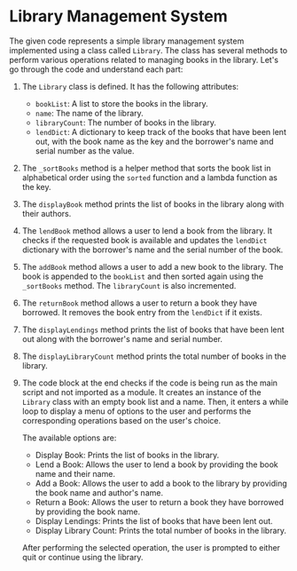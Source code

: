 # Library Management System

The given code represents a simple library management system implemented using a class called `Library`. The class has several methods to perform various operations related to managing books in the library. Let's go through the code and understand each part:

1. The `Library` class is defined. It has the following attributes:
   - `bookList`: A list to store the books in the library.
   - `name`: The name of the library.
   - `libraryCount`: The number of books in the library.
   - `lendDict`: A dictionary to keep track of the books that have been lent out, with the book name as the key and the borrower's name and serial number as the value.

2. The `_sortBooks` method is a helper method that sorts the book list in alphabetical order using the `sorted` function and a lambda function as the key.

3. The `displayBook` method prints the list of books in the library along with their authors.

4. The `lendBook` method allows a user to lend a book from the library. It checks if the requested book is available and updates the `lendDict` dictionary with the borrower's name and the serial number of the book.

5. The `addBook` method allows a user to add a new book to the library. The book is appended to the `bookList` and then sorted again using the `_sortBooks` method. The `libraryCount` is also incremented.

6. The `returnBook` method allows a user to return a book they have borrowed. It removes the book entry from the `lendDict` if it exists.

7. The `displayLendings` method prints the list of books that have been lent out along with the borrower's name and serial number.

8. The `displayLibraryCount` method prints the total number of books in the library.

9. The code block at the end checks if the code is being run as the main script and not imported as a module. It creates an instance of the `Library` class with an empty book list and a name. Then, it enters a while loop to display a menu of options to the user and performs the corresponding operations based on the user's choice.

   The available options are:
   - Display Book: Prints the list of books in the library.
   - Lend a Book: Allows the user to lend a book by providing the book name and their name.
   - Add a Book: Allows the user to add a book to the library by providing the book name and author's name.
   - Return a Book: Allows the user to return a book they have borrowed by providing the book name.
   - Display Lendings: Prints the list of books that have been lent out.
   - Display Library Count: Prints the total number of books in the library.

   After performing the selected operation, the user is prompted to either quit or continue using the library.
